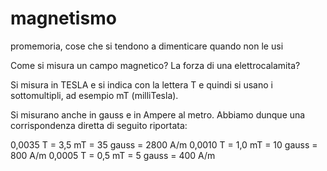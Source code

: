 # magnetismo
promemoria, cose che si tendono a dimenticare quando non le usi


Come si misura un campo magnetico?
La forza di una elettrocalamita?

Si misura in TESLA e si indica con la lettera T e quindi si usano i sottomultipli, ad esempio mT (milliTesla).

Si misurano anche in gauss e in Ampere al metro.
Abbiamo dunque una corrispondenza diretta di seguito riportata:

0,0035 T = 3,5 mT = 35 gauss = 2800 A/m
0,0010 T = 1,0 mT = 10 gauss = 800 A/m
0,0005 T = 0,5 mT =  5 gauss = 400 A/m



